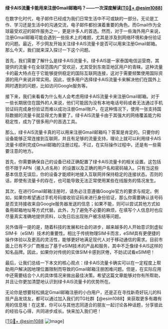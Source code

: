 **绿卡AIS流量卡能用来注册Gmail邮箱吗？——一次深度解读[[TG💪+ @esim1088](https://t.me/s/esim1088)]**

在数字化时代，电子邮件已经成为我们日常生活中不可或缺的一部分。无论是工作、学习还是生活中的沟通交流，电子邮件都扮演着重要的角色。而Gmail作为全球最受欢迎的邮件服务之一，更是许多人的首选。然而，对于一些海外用户来说，注册Gmail邮箱可能会遇到一些技术上的难题，尤其是涉及到网络环境和身份验证的问题。最近，不少网友开始关注绿卡AIS流量卡是否可以用来注册Gmail邮箱。那么今天，我们就来深入探讨一下这个问题。

首先，我们需要了解什么是绿卡AIS流量卡。绿卡AIS是一家泰国电信运营商，其提供的流量卡在全球范围内广受欢迎，尤其受到东南亚地区用户的青睐。这种流量卡的最大特点在于它能够提供稳定的国际互联网连接，这对于需要频繁使用国际资源的用户来说非常实用。因此，很多用户选择绿卡AIS流量卡来解决他们在国外上网时遇到的问题，比如访问Google服务等。

接下来，我们来看看为什么有人会考虑用绿卡AIS流量卡来注册Gmail邮箱。对于一些长期居住在国外的人来说，他们可能因为没有本地电话号码或者无法通过手机验证码完成身份验证而难以成功注册Gmail账户。在这种情况下，使用一张支持国际数据的流量卡就显得尤为重要了。绿卡AIS流量卡由于其强大的网络覆盖能力和稳定性，成为了很多用户的首选工具。

那么，绿卡AIS流量卡真的可以用来注册Gmail邮箱吗？答案是肯定的。只要你的设备能够正常连接到互联网，并且有足够的流量支持，理论上就可以利用绿卡AIS流量卡顺利完成Gmail邮箱的注册过程。不过，在实际操作过程中，还是有一些需要注意的地方。

首先，你需要确保自己的设备已经正确配置了绿卡AIS流量卡的相关设置。这包括但不限于APN（接入点名称）的设置以及正确的用户名和密码输入。只有当这些基本信息无误后，你的设备才能顺利地接入互联网并保持稳定的连接状态。否则的话，即使有流量卡的存在，也可能导致无法正常使用某些在线服务的情况发生。

其次，在进行Gmail邮箱注册时，请务必注意遵循Google官方的要求与规定。例如，如果你希望通过手机号码接收验证码来进行身份验证，那么你需要确认该号码是否支持接收来自Google服务器发送的信息；如果不能，则可以尝试其他方式如备用邮箱地址等方式代替。此外，为了避免不必要的麻烦，在填写个人信息时也应尽量真实准确地提供资料，以免日后出现账户被冻结等问题。

另外值得一提的是，随着科技的发展和社会的进步，越来越多的人开始意识到虚拟SIM卡（eSIM）技术的重要性。相比于传统物理SIM卡而言，eSIM具有更便捷的操作体验以及更高的灵活性，能够更好地满足现代人对于移动通信的需求。目前市面上已有不少厂商推出了基于eSIM技术的产品和服务，其中不乏像绿卡AIS这样的知名品牌。因此，如果你对传统的实体SIM卡感到厌倦，不妨试试看eSIM吧！

最后，让我们总结一下本文的核心观点：绿卡AIS流量卡确实可以在一定程度上帮助用户解决因地理位置限制而导致的Gmail邮箱注册困难问题。但是，在实际应用中还需要结合个人的具体情况来做出最佳决策。希望这篇文章能够对你有所帮助，并且让你更加清楚地认识到绿卡AIS流量卡的优势所在。

无论你是想要轻松搞定Gmail邮箱注册的小白用户，还是正在寻找新奇好玩儿的科技产品发烧友，都可以通过加入我们的TG社群【@esim1088】来获取更多有趣有用的信息哦！在这里，你可以与其他志同道合的朋友一起讨论各种话题，分享彼此的经验与心得，共同进步成长。快来加入我们吧！

[[TG💪+ @esim1088](https://t.me/s/esim1088) ![Image](https://i.postimg.cc/4NQfJmqS/Snipaste-2025-05-13-00-14-12.png)]